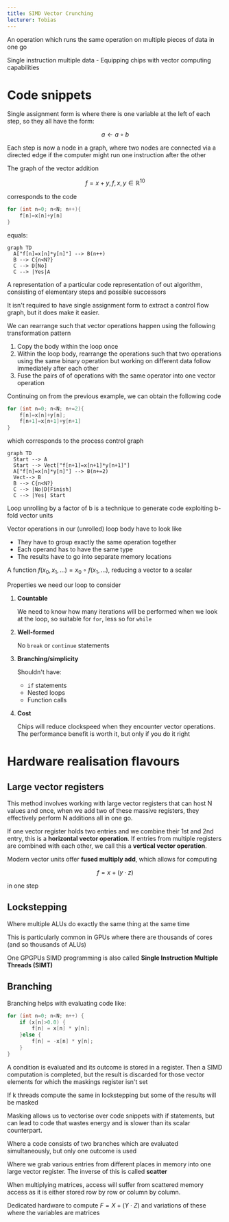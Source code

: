 ```yaml
---
title: SIMD Vector Crunching
lecturer: Tobias
---
```


<Definition name="Vector Operation">

An operation which runs the same operation on multiple pieces of data in one go

</Definition>

<Definition name="SIMD">

Single instruction multiple data - Equipping chips with vector computing capabilities

</Definition>

# Code snippets

Single assignment form is where there is one variable at the left of each step, so they all have the form:

$$
a \leftarrow a\circ b
$$

Each step is now a node in a graph, where two nodes are connected via a directed edge if the computer might run one instruction after the other

<Example>

The graph of the vector addition

$$
f=x+y, f,x,y \in \mathbb{R}^{10}
$$

corresponds to the code

```c
for (int n=0; n<N; n++){
    f[n]=x[n]+y[n]
}
```

equals:

```mermaid
graph TD
  A["f[n]=x[n]*y[n]"] --> B(n++)
  B --> C{n<N?}
  C --> D[No]
  C --> |Yes|A
```

</Example>

<Definition name="Control flow Graph">

A representation of a particular code representation of out algorithm, consisting of elementary steps and possible successors

</Definition>

It isn't required to have single assignment form to extract a control flow graph, but it does make it easier.

We can rearrange such that vector operations happen using the following transformation pattern

1. Copy the body within the loop once
2. Within the loop body, rearrange the operations such that two operations using the same binary operation but working on different data follow immediately after each other
3. Fuse the pairs of of operations with the same operator into one vector operation

<Example title="Continued">

Continuing on from the previous example, we can obtain the following code

```c
for (int n=0; n<N; n+=2){
    f[n]=x[n]+y[n];
    f[n+1]=x[n+1]+y[n+1]
}
```

which corresponds to the process control graph

```mermaid
graph TD
  Start --> A
  Start --> Vect["f[n+1]=x[n+1]*y[n+1]"]
  A["f[n]=x[n]*y[n]"] --> B(n+=2)
  Vect--> B
  B --> C{n<N?}
  C --> |No|D[Finish]
  C --> |Yes| Start
```

</Example>

<Definition name="Loop Unrolling">

Loop unrolling by a factor of b is a technique to generate code exploiting b-fold vector units

</Definition>

Vector operations in our (unrolled) loop body have to look like

-   They have to group exactly the same operation together
-   Each operand has to have the same type
-   The results have to go into separate memory locations

<Definition name="Reduction">

A function $f(x_0,x_1,...)=x_0\circ f(x_1,...)$, reducing a vector to a scalar

</Definition>

Properties we need our loop to consider

1. **Countable**

    We need to know how many iterations will be performed when we look at the loop, so suitable for `for`, less so for `while`

2. **Well-formed**

    No `break` or `continue` statements

3. **Branching/simplicity**

    Shouldn't have:

    - `if` statements
    - Nested loops
    - Function calls

4. **Cost**

    Chips will reduce clockspeed when they encounter vector operations. The performance benefit is worth it, but only if you do it right

# Hardware realisation flavours

## Large vector registers

This method involves working with large vector registers that can host N values and once, when we add two of these massive registers, they effectively perform N additions all in one go.

If one vector register holds two entries and we combine their 1st and 2nd entry, this is a **horizontal vector operation**. If entries from multiple registers are combined with each other, we call this a **vertical vector operation**.

Modern vector units offer **fused multiply add**, which allows for computing

$$
f=x+(y\cdot z)
$$

in one step

## Lockstepping

<Definition name="Lockstepping">

Where multiple ALUs do exactly the same thing at the same time

</Definition>

This is particularly common in GPUs where there are thousands of cores (and so thousands of ALUs)

One GPGPUs SIMD programming is also called **Single Instruction Multiple Threads (SIMT)**

## Branching

Branching helps with evaluating code like:

```c
for (int n=0; n<N; n++) {
    if (x[n]>0.0) {
        f[n] = x[n] * y[n];
    }else {
        f[n] = -x[n] * y[n];
    }
}
```

<Definition name="Masking">

A condition is evaluated and its outcome is stored in a register. Then a SIMD computation is completed, but the result is discarded for those vector elements for which the maskings register isn't set

</Definition>

<Definition name="Divergence">

If k threads compute the same in lockstepping but some of the results will be masked

</Definition>

Masking allows us to vectorise over code snippets with if statements, but can lead to code that wastes energy and is slower than its scalar counterpart.

<Definition name="Blending">

Where a code consists of two branches which are evaluated simultaneously, but only one outcome is used

</Definition>

<Definition name="Gather">

Where we grab various entries from different places in memory into one large vector register. The inverse of this is called **scatter**

</Definition>

When multiplying matrices, access will suffer from scattered memory access as it is either stored row by row or column by column.

<Definition name="Tensor Units">

Dedicated hardware to compute $F=X+(Y\cdot Z)$ and variations of these where the variables are matrices

</Definition>
